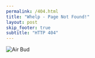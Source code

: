 ```yaml
---
permalink: /404.html
title: "Whelp - Page Not Found!"
layout: post
skip_footer: true
subtitle: "HTTP 404"
---
```


![Air Bud]({{site.baseurl}}/static/404-airbud.jpg)

